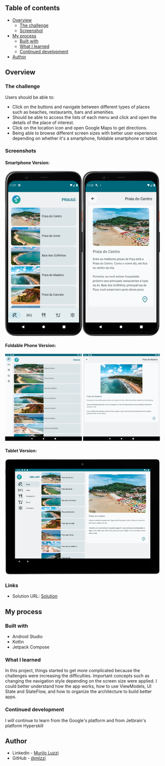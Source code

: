 ## Table of contents

- [Overview](#overview)
    - [The challenge](#the-challenge)
    - [Screenshot](#screenshot)
- [My process](#my-process)
    - [Built with](#built-with)
    - [What I learned](#what-i-learned)
    - [Continued development](#continued-development)
- [Author](#author)

## Overview

### The challenge

Users should be able to:

- Click on the buttons and navigate between different types of places such as beaches, restaurants, bars and amenities.
- Should be able to access the lists of each menu and click and open the details of the place of interest.
- Click on the location icon and open Google Maps to get directions.
- Being able to browse different screen sizes with better user experience depending on whether it's a smartphone, foldable smartphone or tablet.

### Screenshots

#### Smartphone Version:
![](./screenshot_smartphone.png)

#### Foldable Phone Version:
![](./screenshot_foldable.png)

#### Tablet Version:
![](./screenshot_tablet.png)

### Links

- Solution URL: [Solution](https://github.com/mlzzi/pipa-beach-app)

## My process

### Built with

- Android Studio
- Kotlin
- Jetpack Compose

### What I learned

In this project, things started to get more complicated because the challenges were increasing the difficulties.
Important concepts such as changing the navigation style depending on the screen size were applied.
I could better understand how the app works, how to use ViewModels, UI State and StateFlow, and how to organize the architecture to build better apps.

### Continued development

I will continue to learn from the Google's platform and from Jetbrain's platform Hyperskill

## Author

- Linkedin - [Murilo Luzzi](https://www.linkedin.com/in/muriloluzzi/)
- GitHub - [@mlzzi](https://github.com/mlzzi)